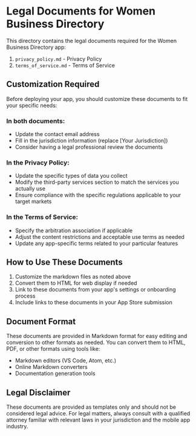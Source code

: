 # Legal Documents for Women Business Directory

This directory contains the legal documents required for the Women Business Directory app:

1. `privacy_policy.md` - Privacy Policy
2. `terms_of_service.md` - Terms of Service

## Customization Required

Before deploying your app, you should customize these documents to fit your specific needs:

### In both documents:
- Update the contact email address
- Fill in the jurisdiction information (replace [Your Jurisdiction])
- Consider having a legal professional review the documents

### In the Privacy Policy:
- Update the specific types of data you collect
- Modify the third-party services section to match the services you actually use
- Ensure compliance with the specific regulations applicable to your target markets

### In the Terms of Service:
- Specify the arbitration association if applicable
- Adjust the content restrictions and acceptable use terms as needed
- Update any app-specific terms related to your particular features

## How to Use These Documents

1. Customize the markdown files as noted above
2. Convert them to HTML for web display if needed
3. Link to these documents from your app's settings or onboarding process
4. Include links to these documents in your App Store submission

## Document Format

These documents are provided in Markdown format for easy editing and conversion to other formats as needed. You can convert them to HTML, PDF, or other formats using tools like:

- Markdown editors (VS Code, Atom, etc.)
- Online Markdown converters
- Documentation generation tools

## Legal Disclaimer

These documents are provided as templates only and should not be considered legal advice. For legal matters, always consult with a qualified attorney familiar with relevant laws in your jurisdiction and the mobile app industry. 